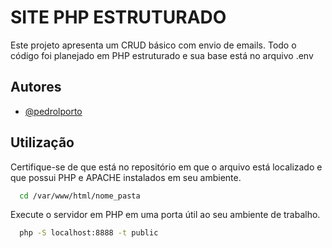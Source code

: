
# SITE PHP ESTRUTURADO

Este projeto apresenta um CRUD básico com envio de emails. Todo o código foi planejado em PHP estruturado e sua base está no arquivo .env




## Autores

- [@pedrolporto](https://www.github.com/pedrolporto)


## Utilização

Certifique-se de que está no repositório em que o arquivo está localizado e que possui PHP e APACHE instalados em seu ambiente.

```bash
  cd /var/www/html/nome_pasta
```

Execute o servidor em PHP em uma porta útil ao seu ambiente de trabalho.

```bash
  php -S localhost:8888 -t public
```

    
